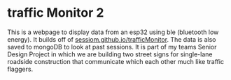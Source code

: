 # traffic Monitor 2
This is a webpage to display data from an esp32 using ble (bluetooth low energy). 
It builds off of [sessiom.github.io/trafficMonitor](url).
The data is also saved to mongoDB to look at past sessions. 
It is part of my teams Senior Design Project in which we are building two street signs for 
single-lane roadside construction that communicate which each other much like traffic flaggers.
